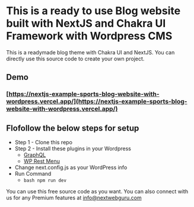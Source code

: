 # This is a ready to use Blog website built with NextJS and Chakra UI Framework with Wordpress CMS

This is a readymade blog theme with Chakra UI and NextJS. You can directly use this source code to create your own project.

## Demo

### [https://nextjs-example-sports-blog-website-with-wordpress.vercel.app/](https://nextjs-example-sports-blog-website-with-wordpress.vercel.app/)

## Flofollow the below steps for setup

- Step 1 - Clone this repo
- Step 2 - Install these plugins in your Wordpress
  - [GraphQL](https://www.wpgraphql.com/)
  - [WP Rest Menu](https://wordpress.org/plugins/wp-rest-menu/)
- Change next.config.js as your WordPress info
- Run Command
  - `bash npm run dev `

You can use this free source code as you want. You can also connect with us for any Premium features at info@nextwebguru.com
